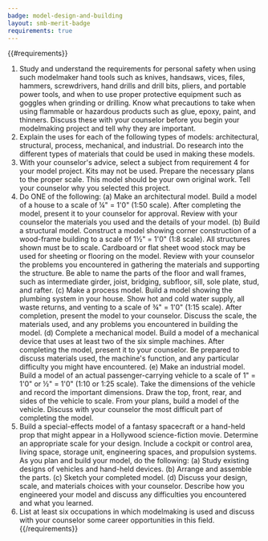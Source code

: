 ```yaml
---
badge: model-design-and-building
layout: smb-merit-badge
requirements: true
---
```


{{#requirements}}
1. Study and understand the requirements for personal safety when using such modelmaker hand tools such as knives, handsaws, vices, files, hammers, screwdrivers, hand drills and drill bits, pliers, and portable power tools, and when to use proper protective equipment such as goggles when grinding or drilling. Know what precautions to take when using flammable or hazardous products such as glue, epoxy, paint, and thinners. Discuss these with your counselor before you begin your modelmaking project and tell why they are important.
2. Explain the uses for each of the following types of models: architectural, structural, process, mechanical, and industrial. Do research into the different types of materials that could be used in making these models.
3. With your counselor's advice, select a subject from requirement 4 for your model project. Kits may not be used. Prepare the necessary plans to the proper scale. This model should be your own original work. Tell your counselor why you selected this project.
4. Do ONE of the following:
    (a) Make an architectural model. Build a model of a house to a scale of ¼" = 1'0" (1:50 scale). After completing the model, present it to your counselor for approval. Review with your counselor the materials you used and the details of your model.
    (b) Build a structural model. Construct a model showing corner construction of a wood-frame building to a scale of 1½" = 1'0" (1:8 scale). All structures shown must be to scale. Cardboard or flat sheet wood stock may be used for sheeting or flooring on the model. Review with your counselor the problems you encountered in gathering the materials and supporting the structure. Be able to name the parts of the floor and wall frames, such as intermediate girder, joist, bridging, subfloor, sill, sole plate, stud, and rafter.
    (c) Make a process model. Build a model showing the plumbing system in your house. Show hot and cold water supply, all waste returns, and venting to a scale of ¾" = 1'0" (1:15 scale). After completion, present the model to your counselor. Discuss the scale, the materials used, and any problems you encountered in building the model.
    (d) Complete a mechanical model. Build a model of a mechanical device that uses at least two of the six simple machines. After completing the model, present it to your counselor. Be prepared to discuss materials used, the machine's function, and any particular difficulty you might have encountered.
    (e) Make an industrial model. Build a model of an actual passenger-carrying vehicle to a scale of 1" = 1'0" or ½" = 1'0" (1:10 or 1:25 scale). Take the dimensions of the vehicle and record the important dimensions. Draw the top, front, rear, and sides of the vehicle to scale. From your plans, build a model of the vehicle. Discuss with your counselor the most difficult part of completing the model.
5. Build a special-effects model of a fantasy spacecraft or a hand-held prop that might appear in a Hollywood science-fiction movie. Determine an appropriate scale for your design. Include a cockpit or control area, living space, storage unit, engineering spaces, and propulsion systems. As you plan and build your model, do the following:
    (a) Study existing designs of vehicles and hand-held devices.
    (b) Arrange and assemble the parts.
    (c) Sketch your completed model.
    (d) Discuss your design, scale, and materials choices with your counselor. Describe how you engineered your model and discuss any difficulties you encountered and what you learned.
6. List at least six occupations in which modelmaking is used and discuss with your counselor some career opportunities in this field.
{{/requirements}}
